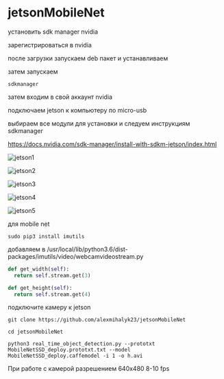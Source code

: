 # jetsonMobileNet

установить sdk manager nvidia

зарегистрироваться в nvidia

после загрузки запускаем deb пакет и устанавливаем

затем запускаем 

`sdkmanager`

затем входим в свой аккаунт nvidia



подключаем jetson к компьютеру по micro-usb

выбираем все модули для установки и следуем инструкциям sdkmanager

https://docs.nvidia.com/sdk-manager/install-with-sdkm-jetson/index.html

![jetson1](https://user-images.githubusercontent.com/35634279/70810307-1df55880-1df6-11ea-9786-8e25110d46f9.png)

![jetson2](https://user-images.githubusercontent.com/35634279/70810401-4715e900-1df6-11ea-86fb-e5f79e1c247e.png)

![jetson3](https://user-images.githubusercontent.com/35634279/70810460-657be480-1df6-11ea-9211-9b1a1032b39e.png)

![jetson4](https://user-images.githubusercontent.com/35634279/70810478-6e6cb600-1df6-11ea-9eb4-68e99a89a9c5.png)

![jetson5](https://user-images.githubusercontent.com/35634279/70810508-7cbad200-1df6-11ea-8e03-283c4184b1df.png)



для mobile net 

`sudo pip3 install imutils`

добавляем в /usr/local/lib/python3.6/dist-packages/imutils/video/webcamvideostream.py

```python
def get_width(self):
  return self.stream.get(3)
```

```python
def get_height(self):
  return self.stream.get(4)
```

подключите камеру к jetson

`git clone https://github.com/alexmihalyk23/jetsonMobileNet`

`cd jetsonMobileNet`

`python3 real_time_object_detection.py --prototxt MobileNetSSD_deploy.prototxt.txt --model MobileNetSSD_deploy.caffemodel -i 1 -o h.avi`


При работе с камерой разрешением 640x480 8-10 fps
